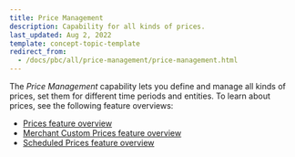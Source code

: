 ```yaml
---
title: Price Management
description: Capability for all kinds of prices.
last_updated: Aug 2, 2022
template: concept-topic-template
redirect_from:
  - /docs/pbc/all/price-management/price-management.html
---
```


The *Price Management* capability lets you define and manage all kinds of prices, set them for different time periods and entities. To learn about prices, see the following feature overviews:

* [Prices feature overview](/docs/pbc/all/price-management/{{site.version}}/prices-feature-overview/prices-feature-overview.html)
* [Merchant Custom Prices feature overview](/docs/pbc/all/price-management/{{site.version}}/merchant-custom-prices-feature-overview.html)
* [Scheduled Prices feature overview](/docs/pbc/all/price-management/{{site.version}}/scheduled-prices-feature-overview.html)
